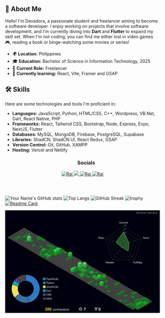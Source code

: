 



## 🎯 About Me

Hello! I'm Devadora, a passionate student and freelancer aiming to become a software developer. I enjoy working on projects that involve software development, and I'm currently diving into **Dart** and **Flutter** to expand my skill set. When I'm not coding, you can find me either lost in video games 🎮, reading a book or binge-watching some movies or series! 


- 🌍 **Location:** Philippines
- 🎓 **Education:** Bachelor of Science in Information Technology, 2025
- 💼 **Current Role:** Freelancer
- 🌱 **Currently learning:** React, Vite, Framer and GSAP

## 🛠️ Skills

Here are some technologies and tools I'm proficient in:

- **Languages:** JavaScript, Python, HTML/CSS, C++, Wordpress, VB.Net, Dart, React Native, PHP
- **Frameworks:** React, Tailwind CSS, Bootstrap, Node, Express, Expo, NextJS, Flutter
- **Databases:** MySQL, MongoDB, Firebase, PostgreSQL, Supabase
- **Libraries:** ShadCN, ShadCN UI, React Redux, GSAP
- **Version Control:** Git, GitHub, XAMPP
- **Hosting:** Vercel and Netlify
   <h3 align = 'center'> Socials</h3
<p align = 'center' border = '1px solid black'>
   <a href="https://www.linkedin.com/in/rai-reyes-6bb906272/" target="_blank">
  <img src="https://img.shields.io/badge/LinkedIn-0077B5?style=for-the-badge&logo=linkedin&logoColor=white" alt="Rai"/> 
   </a>
  <a href="https://twitter.com/Aur4e_" target="_blank">
  <img src="https://img.shields.io/badge/Twitter-1DA1F2?style=for-the-badge&logo=twitter&logoColor=white" />
  </a>
   <a href="https://www.instagram.com/mkdnightr8i_n/" target="_blank">
  <img src="https://img.shields.io/badge/Instagram-fe4164?style=for-the-badge&logo=instagram&logoColor=white" alt="Rai" />
   </a>
   <a href="https://www.facebook.com/2r.reyes" target="_blank">
  <img src="https://img.shields.io/badge/Facebook-20BEFF?&style=for-the-badge&logo=facebook&logoColor=white" alt="Rai"  />
   </a>
</p>
<br>
<br>

![Your Name's GitHub stats](https://github-readme-stats.vercel.app/api?username=DevAdora&show_icons=true&theme=radical)
![Top Langs](https://github-readme-stats.vercel.app/api/top-langs/?username=DevAdora&layout=compact&theme=radical)
![GitHub Streak](https://github-readme-streak-stats.herokuapp.com/?user=DevAdora&theme=radical)
![trophy](https://github-profile-trophy.vercel.app/?username=DevAdora&theme=onedark)
[![Readme Card](https://github-readme-stats.vercel.app/api/pin/?username=DevAdora&repo=DevAdora)](https://github.com/DevAdora/DevAdora)



![](./profile-3d-contrib/profile-night-green.svg)



<!--
**DevAdora/DevAdora** is a ✨ _special_ ✨ repository because its `README.md` (this file) appears on your GitHub profile.

Here are some ideas to get you started:

- 🔭 I’m currently working on ...
- 🌱 I’m currently learning ...
- 👯 I’m looking to collaborate on ...
- 🤔 I’m looking for help with ...
- 💬 Ask me about ...
- 📫 How to reach me: ...
- 😄 Pronouns: ...
- ⚡ Fun fact: ...
-->
